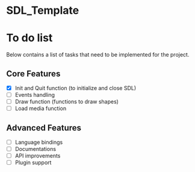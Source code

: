 # SDL_Template


# To do list
Below contains a list of tasks that need to be implemented for the project.

## Core Features
- [x] Init and Quit function (to initialize and close SDL)
- [ ] Events handling
- [ ] Draw function (functions to draw shapes)
- [ ] Load media function

## Advanced Features
- [ ] Language bindings
- [ ] Documentations
- [ ] API improvements
- [ ] Plugin support
